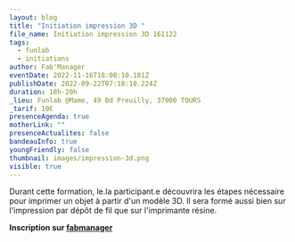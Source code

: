 ```yaml
---
layout: blog
title: "Initiation impression 3D "
file_name: Initiation impression 3D 161122
tags:
  - funlab
  - initiations
author: Fab'Manager
eventDate: 2022-11-16T18:00:10.181Z
publishDate: 2022-09-22T07:18:10.224Z
duration: 18h-20h
_lieu: Funlab @Mame, 49 Bd Preuilly, 37000 TOURS
_tarif: 10€
presenceAgenda: true
motherLink: ""
presenceActualites: false
bandeauInfo: true
youngFriendly: false
thumbnail: images/impression-3d.png
visible: true
---
```

Durant cette formation, le.la participant.e découvrira les étapes nécessaire pour imprimer un objet à partir d'un modèle 3D. Il sera formé aussi bien sur l'impression par dépôt de fil que sur l'imprimante résine.

**Inscription sur [fabmanager](https://fabmanager.lafun.fr)**